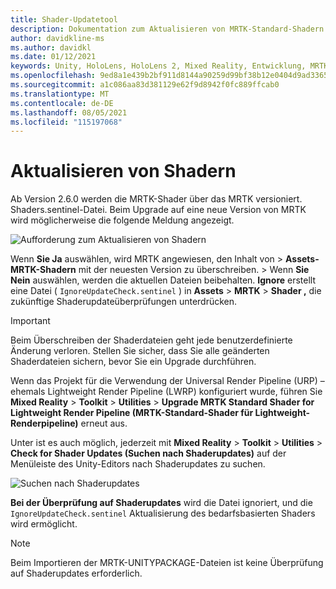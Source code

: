 ```yaml
---
title: Shader-Updatetool
description: Dokumentation zum Aktualisieren von MRTK-Standard-Shadern
author: davidkline-ms
ms.author: davidkl
ms.date: 01/12/2021
keywords: Unity, HoloLens, HoloLens 2, Mixed Reality, Entwicklung, MRTK,
ms.openlocfilehash: 9ed8a1e439b2bf911d8144a90259d99bf38b12e0404d9ad3365152bed633042c
ms.sourcegitcommit: a1c086aa83d381129e62f9d8942f0fc889ffcab0
ms.translationtype: MT
ms.contentlocale: de-DE
ms.lasthandoff: 08/05/2021
ms.locfileid: "115197068"
---
```

# <a name="updating-shaders"></a>Aktualisieren von Shadern

Ab Version 2.6.0 werden die MRTK-Shader über das MRTK versioniert. Shaders.sentinel-Datei. Beim Upgrade auf eine neue Version von MRTK wird möglicherweise die folgende Meldung angezeigt.

![Aufforderung zum Aktualisieren von Shadern](../images/tools/UpdateShaderPrompt.png)

Wenn **Sie Ja** auswählen, wird MRTK angewiesen, den Inhalt von   >  **Assets-MRTK-Shadern** mit der neuesten Version zu überschreiben.  >   Wenn **Sie Nein** auswählen, werden die aktuellen Dateien beibehalten. **Ignore** erstellt eine Datei ( `IgnoreUpdateCheck.sentinel` ) in **Assets**  >  **MRTK**  >  **Shader ,** die zukünftige Shaderupdateüberprüfungen unterdrücken.

> [!IMPORTANT]
> Beim Überschreiben der Shaderdateien geht jede benutzerdefinierte Änderung verloren. Stellen Sie sicher, dass Sie alle geänderten Shaderdateien sichern, bevor Sie ein Upgrade durchführen.
>
> Wenn das Projekt für die Verwendung der Universal Render Pipeline (URP) – ehemals Lightweight Render Pipeline (LWRP) konfiguriert wurde, führen Sie **Mixed Reality** > **Toolkit** > **Utilities** >
>  **Upgrade MRTK Standard Shader for Lightweight Render Pipeline (MRTK-Standard-Shader für Lightweight-Renderpipeline)** erneut aus.

Unter ist es auch möglich, jederzeit mit **Mixed Reality**  >  **Toolkit**  >  **Utilities**  >  **Check for Shader Updates (Suchen nach Shaderupdates)** auf der Menüleiste des Unity-Editors nach Shaderupdates zu suchen.

![Suchen nach Shaderupdates](../images/tools/ShaderUpdateMenu.png)

**Bei der Überprüfung auf Shaderupdates** wird die Datei ignoriert, und die `IgnoreUpdateCheck.sentinel` Aktualisierung des bedarfsbasierten Shaders wird ermöglicht.

> [!NOTE]
> Beim Importieren der MRTK-UNITYPACKAGE-Dateien ist keine Überprüfung auf Shaderupdates erforderlich.
